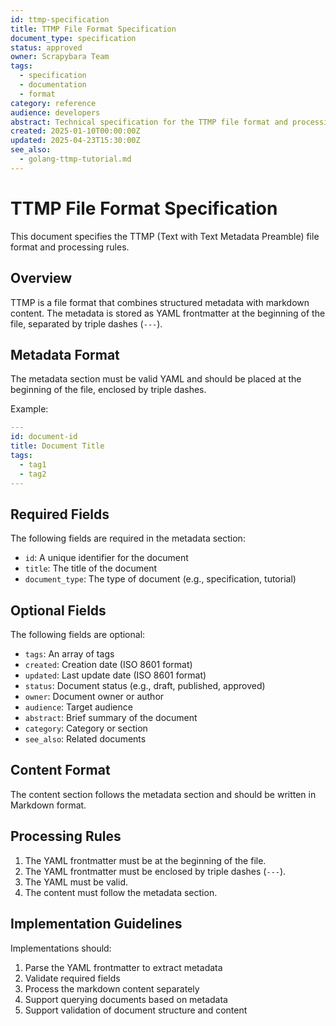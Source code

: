 ```yaml
---
id: ttmp-specification
title: TTMP File Format Specification
document_type: specification
status: approved
owner: Scrapybara Team
tags:
  - specification
  - documentation
  - format
category: reference
audience: developers
abstract: Technical specification for the TTMP file format and processing rules
created: 2025-01-10T00:00:00Z
updated: 2025-04-23T15:30:00Z
see_also:
  - golang-ttmp-tutorial.md
---
```


# TTMP File Format Specification

This document specifies the TTMP (Text with Text Metadata Preamble) file format and processing rules.

## Overview

TTMP is a file format that combines structured metadata with markdown content. The metadata is stored as YAML frontmatter at the beginning of the file, separated by triple dashes (`---`).

## Metadata Format

The metadata section must be valid YAML and should be placed at the beginning of the file, enclosed by triple dashes.

Example:

```yaml
---
id: document-id
title: Document Title
tags:
  - tag1
  - tag2
---
```

## Required Fields

The following fields are required in the metadata section:

- `id`: A unique identifier for the document
- `title`: The title of the document
- `document_type`: The type of document (e.g., specification, tutorial)

## Optional Fields

The following fields are optional:

- `tags`: An array of tags
- `created`: Creation date (ISO 8601 format)
- `updated`: Last update date (ISO 8601 format)
- `status`: Document status (e.g., draft, published, approved)
- `owner`: Document owner or author
- `audience`: Target audience
- `abstract`: Brief summary of the document
- `category`: Category or section
- `see_also`: Related documents

## Content Format

The content section follows the metadata section and should be written in Markdown format. 

## Processing Rules

1. The YAML frontmatter must be at the beginning of the file.
2. The YAML frontmatter must be enclosed by triple dashes (`---`).
3. The YAML must be valid.
4. The content must follow the metadata section.

## Implementation Guidelines

Implementations should:

1. Parse the YAML frontmatter to extract metadata
2. Validate required fields
3. Process the markdown content separately
4. Support querying documents based on metadata
5. Support validation of document structure and content